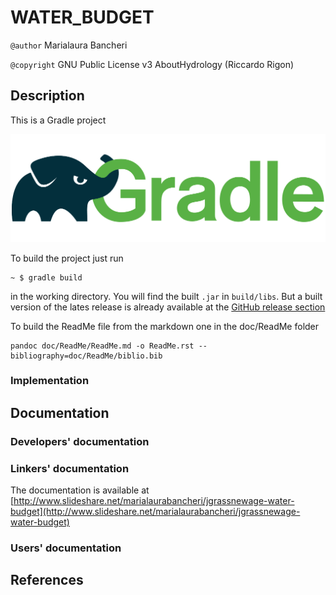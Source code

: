 # WATER_BUDGET

`@author` Marialaura Bancheri

`@copyright` GNU Public License v3 AboutHydrology (Riccardo Rigon)

## Description

This is a Gradle project 

![Gradle logo](doc/ReadMe/gradle.png)

To build the project just run

    ~ $ gradle build

in the working directory. You will find the built `.jar` in `build/libs`. But a
built version of the lates release is already available at the [GitHub release
section](release://github.com/geoframecomponents/WATER_BUDGET/releases)

To build the ReadMe file from the markdown one in the doc/ReadMe folder

    pandoc doc/ReadMe/ReadMe.md -o ReadMe.rst --bibliography=doc/ReadMe/biblio.bib

### Implementation

## Documentation

### Developers' documentation

### Linkers' documentation

The documentation is available at [http://www.slideshare.net/marialaurabancheri/jgrassnewage-water-budget](http://www.slideshare.net/marialaurabancheri/jgrassnewage-water-budget)

### Users' documentation

## References
